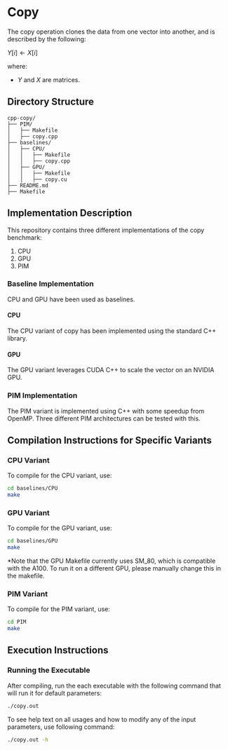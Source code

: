 # Copy

The copy operation clones the data from one vector into another, and is described by the following:

$Y[i] \leftarrow X[i]$

where:
- $Y$ and $X$ are matrices.

## Directory Structure

```
cpp-copy/
├── PIM/
│   ├── Makefile
│   ├── copy.cpp
├── baselines/
│   ├── CPU/
│   │   ├── Makefile
│   │   ├── copy.cpp
│   ├── GPU/
│   │   ├── Makefile
│   │   ├── copy.cu
├── README.md
├── Makefile
```

## Implementation Description

This repository contains three different implementations of the copy benchmark:

1. CPU
2. GPU
3. PIM

### Baseline Implementation

CPU and GPU have been used as baselines.

#### CPU

The CPU variant of copy has been implemented using the standard C++ library.

#### GPU

The GPU variant leverages CUDA C++ to scale the vector on an NVIDIA GPU.

### PIM Implementation

The PIM variant is implemented using C++ with some speedup from OpenMP. Three different PIM architectures can be tested with this.

## Compilation Instructions for Specific Variants

### CPU Variant

To compile for the CPU variant, use:

```bash
cd baselines/CPU
make
```

### GPU Variant

To compile for the GPU variant, use:

```bash
cd baselines/GPU
make
```

*Note that the GPU Makefile currently uses SM_80, which is compatible with the A100. To run it on a different GPU, please manually change this in the makefile.

### PIM Variant

To compile for the PIM variant, use:

```bash
cd PIM
make
```

## Execution Instructions

### Running the Executable

After compiling, run the each executable with the following command that will run it for default parameters:

```bash
./copy.out
```

To see help text on all usages and how to modify any of the input parameters, use following command:

```bash
./copy.out -h
```
